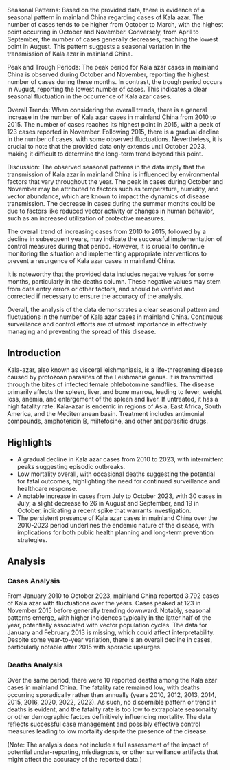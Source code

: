 Seasonal Patterns: 
Based on the provided data, there is evidence of a seasonal pattern in mainland China regarding cases of Kala azar. The number of cases tends to be higher from October to March, with the highest point occurring in October and November. Conversely, from April to September, the number of cases generally decreases, reaching the lowest point in August. This pattern suggests a seasonal variation in the transmission of Kala azar in mainland China.

Peak and Trough Periods: 
The peak period for Kala azar cases in mainland China is observed during October and November, reporting the highest number of cases during these months. In contrast, the trough period occurs in August, reporting the lowest number of cases. This indicates a clear seasonal fluctuation in the occurrence of Kala azar cases.

Overall Trends: 
When considering the overall trends, there is a general increase in the number of Kala azar cases in mainland China from 2010 to 2015. The number of cases reaches its highest point in 2015, with a peak of 123 cases reported in November. Following 2015, there is a gradual decline in the number of cases, with some observed fluctuations. Nevertheless, it is crucial to note that the provided data only extends until October 2023, making it difficult to determine the long-term trend beyond this point.

Discussion: 
The observed seasonal patterns in the data imply that the transmission of Kala azar in mainland China is influenced by environmental factors that vary throughout the year. The peak in cases during October and November may be attributed to factors such as temperature, humidity, and vector abundance, which are known to impact the dynamics of disease transmission. The decrease in cases during the summer months could be due to factors like reduced vector activity or changes in human behavior, such as an increased utilization of protective measures.

The overall trend of increasing cases from 2010 to 2015, followed by a decline in subsequent years, may indicate the successful implementation of control measures during that period. However, it is crucial to continue monitoring the situation and implementing appropriate interventions to prevent a resurgence of Kala azar cases in mainland China.

It is noteworthy that the provided data includes negative values for some months, particularly in the deaths column. These negative values may stem from data entry errors or other factors, and should be verified and corrected if necessary to ensure the accuracy of the analysis.

Overall, the analysis of the data demonstrates a clear seasonal pattern and fluctuations in the number of Kala azar cases in mainland China. Continuous surveillance and control efforts are of utmost importance in effectively managing and preventing the spread of this disease.
## Introduction

Kala-azar, also known as visceral leishmaniasis, is a life-threatening disease caused by protozoan parasites of the Leishmania genus. It is transmitted through the bites of infected female phlebotomine sandflies. The disease primarily affects the spleen, liver, and bone marrow, leading to fever, weight loss, anemia, and enlargement of the spleen and liver. If untreated, it has a high fatality rate. Kala-azar is endemic in regions of Asia, East Africa, South America, and the Mediterranean basin. Treatment includes antimonial compounds, amphotericin B, miltefosine, and other antiparasitic drugs.

## Highlights

- A gradual decline in Kala azar cases from 2010 to 2023, with intermittent peaks suggesting episodic outbreaks. <br/>
- Low mortality overall, with occasional deaths suggesting the potential for fatal outcomes, highlighting the need for continued surveillance and healthcare response. <br/>
- A notable increase in cases from July to October 2023, with 30 cases in July, a slight decrease to 26 in August and September, and 19 in October, indicating a recent spike that warrants investigation. <br/>
- The persistent presence of Kala azar cases in mainland China over the 2010-2023 period underlines the endemic nature of the disease, with implications for both public health planning and long-term prevention strategies. <br/>

## Analysis

### Cases Analysis
From January 2010 to October 2023, mainland China reported 3,792 cases of Kala azar with fluctuations over the years. Cases peaked at 123 in November 2015 before generally trending downward. Notably, seasonal patterns emerge, with higher incidences typically in the latter half of the year, potentially associated with vector population cycles. The data for January and February 2013 is missing, which could affect interpretability. Despite some year-to-year variation, there is an overall decline in cases, particularly notable after 2015 with sporadic upsurges.

### Deaths Analysis
Over the same period, there were 10 reported deaths among the Kala azar cases in mainland China. The fatality rate remained low, with deaths occurring sporadically rather than annually (years 2010, 2012, 2013, 2014, 2015, 2016, 2020, 2022, 2023). As such, no discernible pattern or trend in deaths is evident, and the fatality rate is too low to extrapolate seasonality or other demographic factors definitively influencing mortality. The data reflects successful case management and possibly effective control measures leading to low mortality despite the presence of the disease. 

(Note: The analysis does not include a full assessment of the impact of potential under-reporting, misdiagnosis, or other surveillance artifacts that might affect the accuracy of the reported data.)
